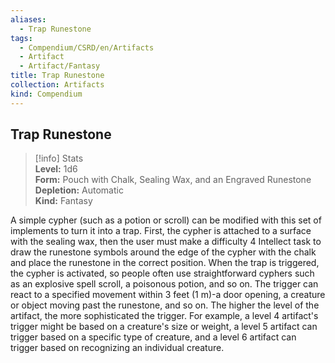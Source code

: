 ```yaml
---
aliases:
  - Trap Runestone
tags:
  - Compendium/CSRD/en/Artifacts
  - Artifact
  - Artifact/Fantasy
title: Trap Runestone
collection: Artifacts
kind: Compendium
---
```

## Trap Runestone  
>[!info] Stats  
> **Level:** 1d6  
> **Form:** Pouch with Chalk, Sealing Wax, and an Engraved Runestone  
> **Depletion:** Automatic  
> **Kind:** Fantasy
  
A simple cypher (such as a potion or scroll) can be modified with this set of implements to turn it into a trap. First, the cypher is attached to a surface with the sealing wax, then the user must make a difficulty 4 Intellect task to draw the runestone symbols around the edge of the cypher with the chalk and place the runestone in the correct position. When the trap is triggered, the cypher is activated, so people often use straightforward cyphers such as an explosive spell scroll, a poisonous potion, and so on. The trigger can react to a specified movement within 3 feet (1 m)-a door opening, a creature or object moving past the runestone, and so on. The higher the level of the artifact, the more sophisticated the trigger. For example, a level 4 artifact's trigger might be based on a creature's size or weight, a level 5 artifact can trigger based on a specific type of creature, and a level 6 artifact can trigger based on recognizing an individual creature.